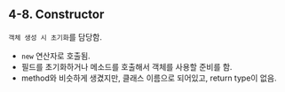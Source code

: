 ## 4-8. Constructor


`객체 생성 시 초기화`를 담당함.

- `new` 연산자로 호출됨.
- 필드를 초기화하거나 메소드를 호출해서 객체를 사용할 준비를 함.
- method와 비슷하게 생겼지만, 클래스 이름으로 되어있고, return type이 없음.